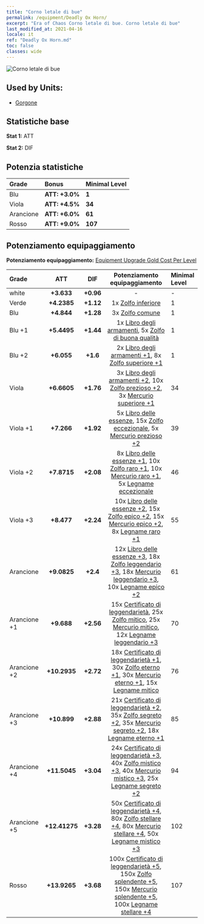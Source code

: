 ```yaml
---
title: "Corno letale di bue"
permalink: /equipment/Deadly Ox Horn/
excerpt: "Era of Chaos Corno letale di bue. Corno letale di bue"
last_modified_at: 2021-04-16
locale: it
ref: "Deadly Ox Horn.md"
toc: false
classes: wide
---
```


  ![Corno letale di bue](/images/e/e_8053.png)

## Used by Units:

* [Gorgone](/it/units/Gorgon/) 


## Statistiche base
 **Stat 1:** ATT

 **Stat 2:** DIF

## Potenzia statistiche

  |     Grade    |   Bonus | Minimal Level | 
  |:-------------|:--------|:--------------| 
  | Blu | **ATT: +3.0%** | **1** | 
  | Viola | **ATT: +4.5%** | **34** | 
  | Arancione | **ATT: +6.0%** | **61** | 
  | Rosso | **ATT: +9.0%** | **107** | 


## Potenziamento equipaggiamento
 **Potenziamento equipaggiamento:** [Equipment Upgrade Gold Cost Per Level](/equipment/EquipmentUpgradeCostPerLevel/) 

  |          Grade      | ATT | DIF | Potenziamento equipaggiamento | Minimal Level |
  |:--------------------|:---------:|:---------:|:----------------:|:--------------|
  | white | **+3.633** | **+0.96** | - | - |
  | Verde | **+4.2385** | **+1.12** | 1x [Zolfo inferiore](/it/Items/mat_3/) | 1 |
  | Blu | **+4.844** | **+1.28** | 3x [Zolfo comune](/it/Items/mat_9/) | 1 |
  | Blu +1 | **+5.4495** | **+1.44** | 1x [Libro degli armamenti](/it/Items/mat_18/), 5x [Zolfo di buona qualità](/it/Items/mat_15/) | 1 |
  | Blu +2 | **+6.055** | **+1.6** | 2x [Libro degli armamenti +1](/it/Items/mat_25/), 8x [Zolfo superiore +1](/it/Items/mat_22/) | 1 |
  | Viola | **+6.6605** | **+1.76** | 3x [Libro degli armamenti +2](/it/Items/mat_32/), 10x [Zolfo prezioso +2](/it/Items/mat_29/), 3x [Mercurio superiore +1](/it/Items/mat_21/) | 34 |
  | Viola +1 | **+7.266** | **+1.92** | 5x [Libro delle essenze](/it/Items/mat_39/), 15x [Zolfo eccezionale](/it/Items/mat_36/), 5x [Mercurio prezioso +2](/it/Items/mat_28/) | 39 |
  | Viola +2 | **+7.8715** | **+2.08** | 8x [Libro delle essenze +1](/it/Items/mat_46/), 10x [Zolfo raro +1](/it/Items/mat_43/), 10x [Mercurio raro +1](/it/Items/mat_42/), 5x [Legname eccezionale](/it/Items/mat_34/) | 46 |
  | Viola +3 | **+8.477** | **+2.24** | 10x [Libro delle essenze +2](/it/Items/mat_53/), 15x [Zolfo epico +2](/it/Items/mat_50/), 15x [Mercurio epico +2](/it/Items/mat_49/), 8x [Legname raro +1](/it/Items/mat_41/) | 55 |
  | Arancione | **+9.0825** | **+2.4** | 12x [Libro delle essenze +3](/it/Items/mat_60/), 18x [Zolfo leggendario +3](/it/Items/mat_57/), 18x [Mercurio leggendario +3](/it/Items/mat_56/), 10x [Legname epico +2](/it/Items/mat_48/) | 61 |
  | Arancione +1 | **+9.688** | **+2.56** | 15x [Certificato di leggendarietà](/it/Items/mat_67/), 25x [Zolfo mitico](/it/Items/mat_64/), 25x [Mercurio mitico](/it/Items/mat_63/), 12x [Legname leggendario +3](/it/Items/mat_55/) | 70 |
  | Arancione +2 | **+10.2935** | **+2.72** | 18x [Certificato di leggendarietà +1](/it/Items/mat_74/), 30x [Zolfo eterno +1](/it/Items/mat_71/), 30x [Mercurio eterno +1](/it/Items/mat_70/), 15x [Legname mitico](/it/Items/mat_62/) | 76 |
  | Arancione +3 | **+10.899** | **+2.88** | 21x [Certificato di leggendarietà +2](/it/Items/mat_81/), 35x [Zolfo segreto +2](/it/Items/mat_78/), 35x [Mercurio segreto +2](/it/Items/mat_77/), 18x [Legname eterno +1](/it/Items/mat_69/) | 85 |
  | Arancione +4 | **+11.5045** | **+3.04** | 24x [Certificato di leggendarietà +3](/it/Items/mat_88/), 40x [Zolfo mistico +3](/it/Items/mat_85/), 40x [Mercurio mistico +3](/it/Items/mat_84/), 25x [Legname segreto +2](/it/Items/mat_76/) | 94 |
  | Arancione +5 | **+12.41275** | **+3.28** | 50x [Certificato di leggendarietà +4](/it/Items/mat_95/), 80x [Zolfo stellare +4](/it/Items/mat_92/), 80x [Mercurio stellare +4](/it/Items/mat_91/), 50x [Legname mistico +3](/it/Items/mat_83/) | 102 |
  | Rosso | **+13.9265** | **+3.68** | 100x [Certificato di leggendarietà +5](/it/Items/mat_102/), 150x [Zolfo splendente +5](/it/Items/mat_99/), 150x [Mercurio splendente +5](/it/Items/mat_98/), 100x [Legname stellare +4](/it/Items/mat_90/) | 107 |

